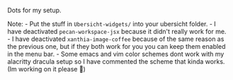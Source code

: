 Dots for my setup.

Note:
    - Put the stuff in ```Ubersicht-widgets/``` into your ubersicht folder.
    - I have deactivated ```pecan-workspace-jsx``` because it didn't really work for me.
    - I have deactivated ```xanthia-image-coffee``` because of the same reason as the previous one, but if they both work for you you can keep them enabled in the menu bar.
    - Some emacs and vim color schemes dont work with my alacritty dracula setup so I have commented the scheme that kinda works.(Im working on it please 🥲)
